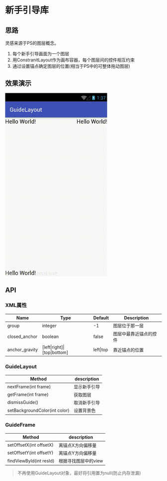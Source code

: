 # 新手引导库

## 思路
灵感来源于PS的图层概念。
1. 每个新手引导画面为一个图层
2. 用ConstranitLayout作为画布容器，每个图层间的控件相互约束
3. 通过设置锚点确定图层的位置(相当于PS中的可整体拖动图层)

## 效果演示

![](https://www.github.com/wslaimin/GuideLayout/raw/master/screenshot/newer_guide.gif)

## API

### XML属性

| Name   | Type   | Default| Description|
| ------ | ------ | ------ | ---------- |
| group | integer | -1 | 图层位于那一层|
| closed_anchor | boolean | false | 图层中最靠近锚点的控件 |
| anchor_gravity | [left\|right]\|[top\|bottom] | left\|top  | 靠近锚点的位置 |

### GuideLayout

| Method | description|
| ------ | ---------- |
| nextFrame(int frame)  | 显示新手引导|
| getFrame(int frame) | 获取图层 |
| dismissGuide() | 取消新手引导  |
| setBackgroundColor(int color) | 设置背景色  |

### GuideFrame

| Method | description|
| ------ | ---------- |
| setOffsetX(int offsetX)  | 离锚点X方向偏移量|
| setOffsetY(int offsetY) | 离锚点Y方向偏移量 |
| findViewById(int resId) | 根据寻找图层中的view |

>不再使用GuideLayout对象，最好将引用置为null(防止内存泄漏)
